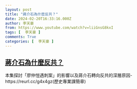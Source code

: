 ```yaml
---
layout: post
title: "蔣介石為什麼反共？"
date: 2024-02-20T16:33:16.000Z
author: 李天豪
from: https://www.youtube.com/watch?v=liiGnsG8kxI
tags: [  李天豪 ]
comments: True
categories: [  李天豪 ]
---
```

<!--1708446796000-->
[蔣介石為什麼反共？](https://www.youtube.com/watch?v=liiGnsG8kxI)
------

<div>
本集探討「廖仲愷遇刺案」的影響以及蔣介石轉向反共的深層原因-https://reurl.cc/g4x4gz(歷史專業課簡章)
</div>
